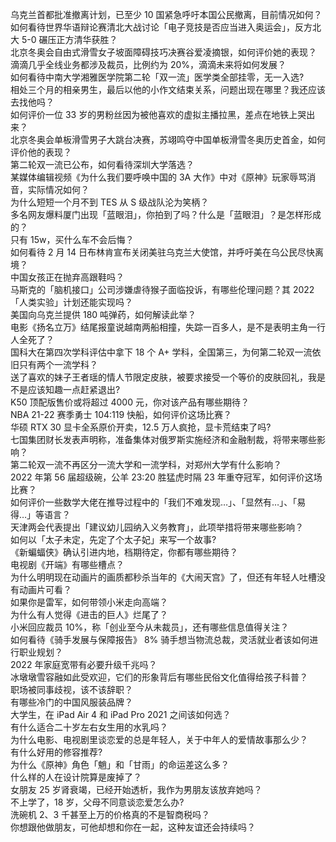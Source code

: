 乌克兰首都批准撤离计划，已至少 10 国紧急呼吁本国公民撤离，目前情况如何？  
如何看待世界华语辩论赛清北大战讨论「电子竞技是否应当进入奥运会」，反方北大 5-0 碾压正方清华获胜？  
北京冬奥会自由式滑雪女子坡面障碍技巧决赛谷爱凌摘银，如何评价她的表现？  
滴滴几乎全线业务都涉及裁员，比例约为 20%，滴滴未来将如何发展？  
如何看待中南大学湘雅医学院第二轮「双一流」医学类全部挂零，无一入选?  
相处三个月的相亲男生，最后以他的小作文结束关系，问题出现在哪里？我还应该去找他吗？  
如何评价一位 33 岁的男粉丝因为被他喜欢的虚拟主播拉黑，差点在地铁上哭出来？  
北京冬奥会单板滑雪男子大跳台决赛，苏翊鸣夺中国单板滑雪冬奥历史首金，如何评价他的表现？  
第二轮双一流已公布，如何看待深圳大学落选？  
某媒体编辑视频《为什么我们要呼唤中国的 3A 大作》中对《原神》玩家辱骂消音，实际情况如何？  
为什么短短一个月不到 TES 从 S 级战队沦为笑柄？  
多名网友爆料厦门出现「蓝眼泪」，你拍到了吗？什么是「蓝眼泪」？是怎样形成的？  
只有 15w，买什么车不会后悔？  
如何看待 2 月 14 日布林肯宣布关闭美驻乌克兰大使馆，并呼吁美在乌公民尽快离境？  
中国女孩正在抛弃高跟鞋吗？  
马斯克的「脑机接口」公司涉嫌虐待猴子面临投诉，有哪些伦理问题？其 2022「人类实验」计划还能实现吗？  
美国向乌克兰提供 180 吨弹药，如何解读此举？  
电影《扬名立万》结尾报童说越南两船相撞，失踪一百多人，是不是表明主角一行人全死了？  
国科大在第四次学科评估中拿下 18 个 A+ 学科，全国第三，为何第二轮双一流依旧只有两个一流学科？  
送了喜欢的妹子王者瑶的情人节限定皮肤，被要求接受一个等价的皮肤回礼，我是不是应该知趣一点赶紧退出?  
K50 顶配版售价或将超过 4000 元，你对该产品有哪些期待？  
NBA 21-22 赛季勇士 104:119 快船，如何评价这场比赛？  
华硕 RTX 30 显卡全系原价开卖，12.5 万人疯抢，显卡荒结束了吗?  
七国集团财长发表声明称，准备集体对俄罗斯实施经济和金融制裁，将带来哪些影响？  
第二轮双一流不再区分一流大学和一流学科，对郑州大学有什么影响？  
2022 年第 56 届超级碗，公羊 23:20 胜猛虎时隔 23 年重夺冠军，如何评价这场比赛？  
如何评价一些数学大佬在推导过程中的「我们不难发现…」、「显然有…」、「易得…」等语言？  
天津两会代表提出「建议幼儿园纳入义务教育」，此项举措将带来哪些影响？  
如何以「太子未定，先定了个太子妃」来写一个故事?  
《新蝙蝠侠》确认引进内地，档期待定，你都有哪些期待？  
电视剧《开端》有哪些槽点？  
为什么明明现在动画片的画质都秒杀当年的《大闹天宫》了，但还有年轻人吐槽没有动画片可看？  
如果你是雷军，如何带领小米走向高端？  
为什么有人觉得《进击的巨人》烂尾了？  
小米回应裁员 10%，称「创业至今从未裁员」，还有哪些信息值得关注？  
如何看待《骑手发展与保障报告》 8% 骑手想当物流总裁，灵活就业者该如何进行职业规划？  
2022 年家庭宽带有必要升级千兆吗？  
冰墩墩雪容融如此受欢迎，它们的形象背后有哪些民俗文化值得给孩子科普？  
职场被同事歧视，该不该辞职？  
有哪些冷门的中国风服装品牌？  
大学生，在 iPad Air 4 和 iPad Pro 2021 之间该如何选？  
有什么适合二十岁左右女生用的水乳吗？  
为什么电影、电视剧里谈恋爱的总是年轻人，关于中年人的爱情故事那么少？  
有什么好用的修容推荐?  
为什么《原神》角色「魈」和「甘雨」的命运差这么多？  
什么样的人在设计院算是废掉了？  
女朋友 25 岁肾衰竭，已经开始透析，我作为男朋友该放弃她吗？  
不上学了，18 岁，父母不同意谈恋爱怎么办?  
洗碗机 2、3 千甚至上万的价格真的不是智商税吗？  
你想跟他做朋友，可他却想和你在一起，这种友谊还会持续吗？  
